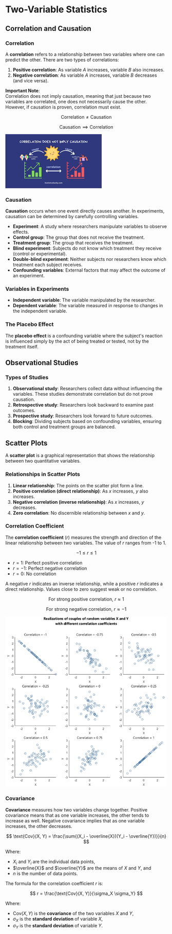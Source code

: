 # Two-Variable Statistics

## Correlation and Causation

### Correlation

A **correlation** refers to a relationship between two variables where one can predict the other. There are two types of correlations:

1. **Positive correlation**: As variable $A$ increases, variable $B$ also increases.
2. **Negative correlation**: As variable $A$ increases, variable $B$ decreases (and vice versa).

**Important Note**:  
Correlation does not imply causation, meaning that just because two variables are correlated, one does not necessarily cause the other. However, if causation is proven, correlation must exist.

$$
\text{Correlation} \neq \text{Causation}
$$

$$
\text{Causation} \implies \text{Correlation}
$$

![corr-vs-cause](./assets/correlation-causation.png)

### Causation

**Causation** occurs when one event directly causes another. In experiments, causation can be determined by carefully controlling variables.

- **Experiment**: A study where researchers manipulate variables to observe effects.
- **Control group**: The group that does not receive the treatment.
- **Treatment group**: The group that receives the treatment.
- **Blind experiment**: Subjects do not know which treatment they receive (control or experimental).
- **Double-blind experiment**: Neither subjects nor researchers know which treatment each subject receives.
- **Confounding variables**: External factors that may affect the outcome of an experiment.

### Variables in Experiments

- **Independent variable**: The variable manipulated by the researcher.
- **Dependent variable**: The variable measured in response to changes in the independent variable.

### The Placebo Effect

The **placebo effect** is a confounding variable where the subject's reaction is influenced simply by the act of being treated or tested, not by the treatment itself.

## Observational Studies

### Types of Studies

1. **Observational study**: Researchers collect data without influencing the variables. These studies demonstrate correlation but do not prove causation.
2. **Retrospective study**: Researchers look backward to examine past outcomes.
3. **Prospective study**: Researchers look forward to future outcomes.
4. **Blocking**: Dividing subjects based on confounding variables, ensuring both control and treatment groups are balanced.

## Scatter Plots

A **scatter plot** is a graphical representation that shows the relationship between two quantitative variables.

### Relationships in Scatter Plots

1. **Linear relationship**: The points on the scatter plot form a line.
2. **Positive correlation (direct relationship)**: As $x$ increases, $y$ also increases.
3. **Negative correlation (inverse relationship)**: As $x$ increases, $y$ decreases.
4. **Zero correlation**: No discernible relationship between $x$ and $y$.

### Correlation Coefficient

The **correlation coefficient** ($r$) measures the strength and direction of the linear relationship between two variables. The value of $r$ ranges from -1 to 1.

$$
-1 \leq r \leq 1
$$

- $r = 1$: Perfect positive correlation
- $r = -1$: Perfect negative correlation
- $r = 0$: No correlation

A negative $r$ indicates an inverse relationship, while a positive $r$ indicates a direct relationship. Values close to zero suggest weak or no correlation.

$$
\text{For strong positive correlation, } r \approx 1
$$

$$
\text{For strong negative correlation, } r \approx -1
$$

![correlation](./assets/correlation.png)

### Covariance

**Covariance** measures how two variables change together. Positive covariance means that as one variable increases, the other tends to increase as well. Negative covariance implies that as one variable increases, the other decreases.

$$
\text{Cov}(X, Y) = \frac{\sum{(X_i - \overline{X})(Y_i - \overline{Y})}}{n}
$$

Where:

- $X_i$ and $Y_i$ are the individual data points,
- $\overline{X}$ and $\overline{Y}$ are the means of $X$ and $Y$, and
- $n$ is the number of data points.

The formula for the correlation coefficient $r$ is:

$$
r = \frac{\text{Cov}(X, Y)}{\sigma_X \sigma_Y}
$$

Where:

- $\text{Cov}(X, Y)$ is the **covariance** of the two variables $X$ and $Y$,
- $\sigma_X$ is the **standard deviation** of variable $X$,
- $\sigma_Y$ is the **standard deviation** of variable $Y$.

